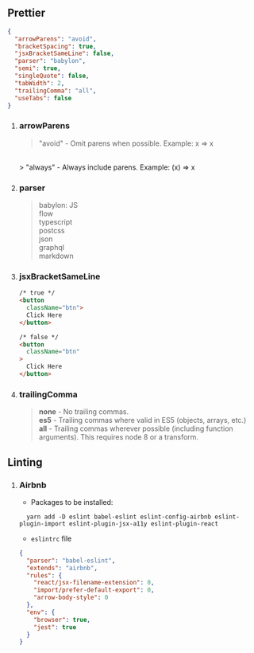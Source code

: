 ## Prettier

```json
{
  "arrowParens": "avoid",
  "bracketSpacing": true,
  "jsxBracketSameLine": false,
  "parser": "babylon",
  "semi": true,
  "singleQuote": false,
  "tabWidth": 2,
  "trailingComma": "all",
  "useTabs": false
}
```

1. ### arrowParens
    > "avoid" - Omit parens when possible. Example: x => x
    <br>
    > "always" - Always include parens. Example: (x) => x

2. ### parser

    > babylon: JS  
      flow  
      typescript  
      postcss  
      json  
      graphql  
      markdown

3. ### jsxBracketSameLine

    ```html
    /* true */
    <button
      className="btn">
      Click Here
    </button>

    /* false */
    <button
      className="btn"
    >
      Click Here
    </button>
    ```
    
4. ### trailingComma

    > **none** - No trailing commas.  
      **es5** - Trailing commas where valid in ES5 (objects, arrays, etc.)  
      **all** - Trailing commas wherever possible (including function arguments). This requires node 8 or a transform.


## Linting

1. ### Airbnb
    - Packages to be installed:

    ```
      yarn add -D eslint babel-eslint eslint-config-airbnb eslint-plugin-import eslint-plugin-jsx-a11y eslint-plugin-react
    ```

    - `eslintrc` file

    ```json
    {
      "parser": "babel-eslint",
      "extends": "airbnb",
      "rules": {
        "react/jsx-filename-extension": 0,
        "import/prefer-default-export": 0,
        "arrow-body-style": 0
      },
      "env": {
        "browser": true,
        "jest": true
      }
    }
    ```
